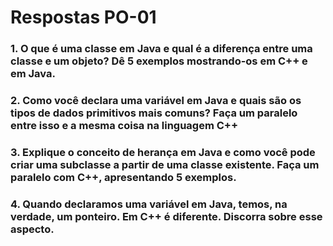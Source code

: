 # Respostas PO-01

### 1. O que é uma classe em Java e qual é a diferença entre uma classe e um objeto? Dê 5 exemplos mostrando-os em C++ e em Java. 

### 2. Como você declara uma variável em Java e quais são os tipos de dados primitivos mais comuns? Faça um paralelo entre isso e a mesma coisa na linguagem C++

### 3. Explique o conceito de herança em Java e como você pode criar uma subclasse a partir de uma classe existente. Faça um paralelo com C++, apresentando 5 exemplos.

### 4. Quando declaramos uma variável em Java, temos, na verdade, um ponteiro. Em C++ é diferente. Discorra sobre esse aspecto.